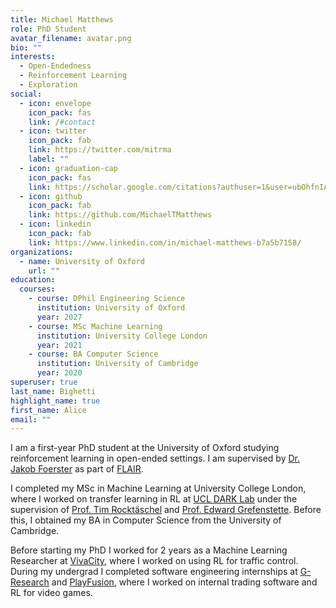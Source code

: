 ```yaml
---
title: Michael Matthews
role: PhD Student
avatar_filename: avatar.png
bio: ""
interests:
  - Open-Endedness
  - Reinforcement Learning
  - Exploration
social:
  - icon: envelope
    icon_pack: fas
    link: /#contact
  - icon: twitter
    icon_pack: fab
    link: https://twitter.com/mitrma
    label: ""
  - icon: graduation-cap
    icon_pack: fas
    link: https://scholar.google.com/citations?authuser=1&user=ubOhfnIAAAAJ
  - icon: github
    icon_pack: fab
    link: https://github.com/MichaelTMatthews
  - icon: linkedin
    icon_pack: fab
    link: https://www.linkedin.com/in/michael-matthews-b7a5b7158/
organizations:
  - name: University of Oxford
    url: ""
education:
  courses:
    - course: DPhil Engineering Science
      institution: University of Oxford
      year: 2027
    - course: MSc Machine Learning
      institution: University College London
      year: 2021
    - course: BA Computer Science
      institution: University of Cambridge
      year: 2020
superuser: true
last_name: Bighetti
highlight_name: true
first_name: Alice
email: ""
---
```

I am a first-year PhD student at the University of Oxford studying reinforcement learning in open-ended settings. I am supervised by [Dr. Jakob Foerster](https://www.jakobfoerster.com/) as part of [FLAIR](https://foersterlab.com/).

I completed my MSc in Machine Learning at University College London, where I worked on transfer learning in RL at [UCL DARK Lab](https://ucldark.com/) under the supervision of [Prof. Tim Rocktäschel](https://rockt.github.io/) and [Prof. Edward Grefenstette](https://www.egrefen.com/). Before this, I obtained my BA in Computer Science from the University of Cambridge.

Before starting my PhD I worked for 2 years as a Machine Learning Researcher at [VivaCity](https://vivacitylabs.com/technology/junction-control/), where I worked on using RL for traffic control.
During my undergrad I completed software engineering internships at [G-Research](https://www.gresearch.co.uk/) and [PlayFusion](https://playfusion.com/), where I worked on internal trading software and RL for video games.
